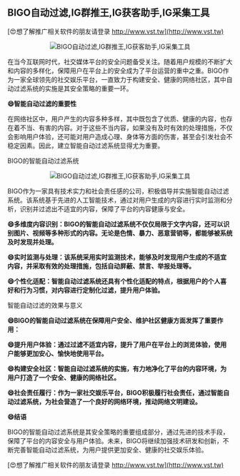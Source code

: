 ## **BIGO自动过滤,IG群推王,IG获客助手,IG采集工具**

[😍想了解推广相关软件的朋友请登录 http://www.vst.tw](http://www.vst.tw)

 <center><img src="https://vst.tw/MP4/tuiguang/png/8.png" alt="BIGO自动过滤,IG群推王,IG获客助手,IG采集工具"></center>

在当今互联网时代，社交媒体平台的安全问题备受关注。随着用户规模的不断扩大和内容的多样化，保障用户在平台上的安全成为了平台运营的重中之重。BIGO作为一家全球领先的社交娱乐平台，一直致力于构建安全、健康的网络社区，其中自动过滤系统的实施是其安全策略的重要一环。

**😄智能自动过滤的重要性**

在网络社区中，用户产生的内容多种多样，其中既包含了优质、健康的内容，也存在着不当、有害的内容。对于这些不当内容，如果没有及时有效的处理措施，不仅会影响用户体验，还可能对用户造成心理、身体等方面的伤害，甚至会引发社会不稳定因素。因此，建立智能自动过滤系统显得尤为重要。

BIGO的智能自动过滤系统

 <center><img src="https://vst.tw/MP4/tuiguang/png/3.png" alt="BIGO自动过滤,IG群推王,IG获客助手,IG采集工具"></center>

BIGO作为一家具有技术实力和社会责任感的公司，积极倡导并实施智能自动过滤系统。该系统基于先进的人工智能技术，通过对用户生成的内容进行实时监测和分析，识别并过滤出不适宜的内容，保障了平台的内容健康与安全。

**😄多维度内容识别：BIGO的智能自动过滤系统不仅仅局限于文字内容，还可以识别图片、视频等多种形式的内容。无论是色情、暴力、恶意营销等，都能够被系统及时发现并处理。**

**😄实时监测与处理：该系统采用实时监测技术，能够及时发现用户生成的不适宜内容，并采取有效的处理措施，包括自动屏蔽、禁言、举报处理等。**

**😄个性化适配：智能自动过滤系统还具有个性化适配的特点，根据用户的个人喜好和行为习惯，对内容进行定制化过滤，提升用户体验。**

智能自动过滤的效果与意义

**😄BIGO的智能自动过滤系统在保障用户安全、维护社区健康方面发挥了重要作用：**

**😄提升用户体验：通过过滤不适宜内容，提升了用户在平台上的浏览体验，使用户能够更加安心、愉快地使用平台。**

**😄构建安全社区：智能自动过滤系统的实施，有力地净化了平台的内容环境，为用户打造了一个安全、健康的网络社区。**

**😄社会责任履行：作为一家社交娱乐平台，BIGO积极履行社会责任，通过智能自动过滤系统，为社会营造了一个良好的网络环境，推动网络文明建设。**

**😄结语**

BIGO的智能自动过滤系统是其安全策略的重要组成部分，通过先进的技术手段，保障了平台的内容安全与用户体验。未来，BIGO将继续加强技术研发和创新，不断完善智能自动过滤系统，为用户提供更加安全、健康的社交娱乐体验。

[😍想了解推广相关软件的朋友请登录 http://www.vst.tw](http://www.vst.tw)



